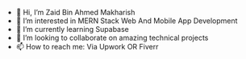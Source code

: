 - 👋 Hi, I’m Zaid Bin Ahmed Makharish
- 👀 I’m interested in MERN Stack Web And Mobile App Development
- 🌱 I’m currently learning Supabase
- 💞️ I’m looking to collaborate on amazing technical projects
- 📫 How to reach me: Via Upwork OR Fiverr

<!---
zaidahmed332675/zaidahmed332675 is a ✨ special ✨ repository because its `README.md` (this file) appears on your GitHub profile.
You can click the Preview link to take a look at your changes.
--->
